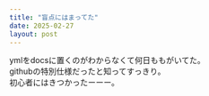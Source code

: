 ```yaml
---
title: "盲点にはまってた"
date: 2025-02-27
layout: post
---
```


ymlをdocsに置くのがわからなくて何日ももがいてた。  
githubの特別仕様だったと知ってすっきり。  
初心者にはきつかったーーー。
